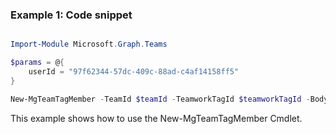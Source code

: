 ### Example 1: Code snippet

```powershell

Import-Module Microsoft.Graph.Teams

$params = @{
	userId = "97f62344-57dc-409c-88ad-c4af14158ff5"
}

New-MgTeamTagMember -TeamId $teamId -TeamworkTagId $teamworkTagId -BodyParameter $params

```
This example shows how to use the New-MgTeamTagMember Cmdlet.

